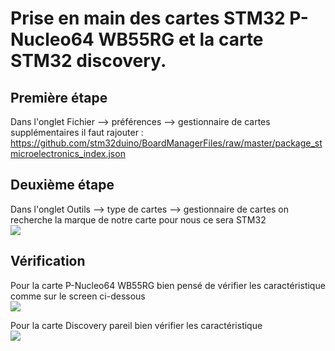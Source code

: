 # Prise en main des cartes STM32 P-Nucleo64 WB55RG et la carte STM32 discovery.

## Première étape

Dans l'onglet Fichier --> préférences --> gestionnaire de cartes supplémentaires il faut rajouter :
https://github.com/stm32duino/BoardManagerFiles/raw/master/package_stmicroelectronics_index.json 

## Deuxième étape 

Dans l'onglet Outils --> type de cartes --> gestionnaire de cartes on recherche la marque de notre carte pour nous ce sera STM32 <br> 
![](https://i.imgur.com/4xAasgC.jpg) <br>

## Vérification 

Pour la carte P-Nucleo64 WB55RG bien pensé de vérifier les caractéristique comme sur le screen ci-dessous <br>
![](https://i.imgur.com/vFOXm7b.png) <br>

Pour la carte Discovery pareil bien vérifier les caractéristique <br>
![](https://i.imgur.com/SPAwQ02.png)

